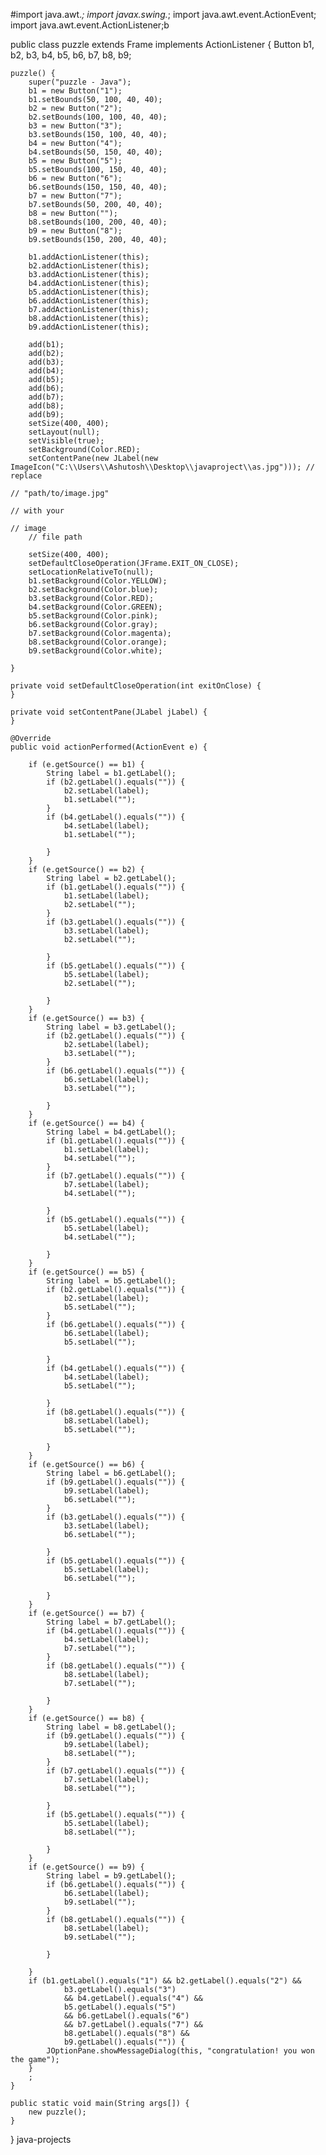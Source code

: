 #import java.awt.*;
import javax.swing.*;
import java.awt.event.ActionEvent;
import java.awt.event.ActionListener;b

public class puzzle extends Frame implements ActionListener {
    Button b1, b2, b3, b4, b5, b6, b7, b8, b9;

    puzzle() {
        super("puzzle - Java");
        b1 = new Button("1");
        b1.setBounds(50, 100, 40, 40);
        b2 = new Button("2");
        b2.setBounds(100, 100, 40, 40);
        b3 = new Button("3");
        b3.setBounds(150, 100, 40, 40);
        b4 = new Button("4");
        b4.setBounds(50, 150, 40, 40);
        b5 = new Button("5");
        b5.setBounds(100, 150, 40, 40);
        b6 = new Button("6");
        b6.setBounds(150, 150, 40, 40);
        b7 = new Button("7");
        b7.setBounds(50, 200, 40, 40);
        b8 = new Button("");
        b8.setBounds(100, 200, 40, 40);
        b9 = new Button("8");
        b9.setBounds(150, 200, 40, 40);

        b1.addActionListener(this);
        b2.addActionListener(this);
        b3.addActionListener(this);
        b4.addActionListener(this);
        b5.addActionListener(this);
        b6.addActionListener(this);
        b7.addActionListener(this);
        b8.addActionListener(this);
        b9.addActionListener(this);

        add(b1);
        add(b2);
        add(b3);
        add(b4);
        add(b5);
        add(b6);
        add(b7);
        add(b8);
        add(b9);
        setSize(400, 400);
        setLayout(null);
        setVisible(true);
        setBackground(Color.RED);
        setContentPane(new JLabel(new ImageIcon("C:\\Users\\Ashutosh\\Desktop\\javaproject\\as.jpg"))); // replace
                                                                                                        // "path/to/image.jpg"
                                                                                                        // with your
                                                                                                        // image
        // file path

        setSize(400, 400);
        setDefaultCloseOperation(JFrame.EXIT_ON_CLOSE);
        setLocationRelativeTo(null);
        b1.setBackground(Color.YELLOW);
        b2.setBackground(Color.blue);
        b3.setBackground(Color.RED);
        b4.setBackground(Color.GREEN);
        b5.setBackground(Color.pink);
        b6.setBackground(Color.gray);
        b7.setBackground(Color.magenta);
        b8.setBackground(Color.orange);
        b9.setBackground(Color.white);

    }

    private void setDefaultCloseOperation(int exitOnClose) {
    }

    private void setContentPane(JLabel jLabel) {
    }

    @Override
    public void actionPerformed(ActionEvent e) {

        if (e.getSource() == b1) {
            String label = b1.getLabel();
            if (b2.getLabel().equals("")) {
                b2.setLabel(label);
                b1.setLabel("");
            }
            if (b4.getLabel().equals("")) {
                b4.setLabel(label);
                b1.setLabel("");

            }
        }
        if (e.getSource() == b2) {
            String label = b2.getLabel();
            if (b1.getLabel().equals("")) {
                b1.setLabel(label);
                b2.setLabel("");
            }
            if (b3.getLabel().equals("")) {
                b3.setLabel(label);
                b2.setLabel("");

            }
            if (b5.getLabel().equals("")) {
                b5.setLabel(label);
                b2.setLabel("");

            }
        }
        if (e.getSource() == b3) {
            String label = b3.getLabel();
            if (b2.getLabel().equals("")) {
                b2.setLabel(label);
                b3.setLabel("");
            }
            if (b6.getLabel().equals("")) {
                b6.setLabel(label);
                b3.setLabel("");

            }
        }
        if (e.getSource() == b4) {
            String label = b4.getLabel();
            if (b1.getLabel().equals("")) {
                b1.setLabel(label);
                b4.setLabel("");
            }
            if (b7.getLabel().equals("")) {
                b7.setLabel(label);
                b4.setLabel("");

            }
            if (b5.getLabel().equals("")) {
                b5.setLabel(label);
                b4.setLabel("");

            }
        }
        if (e.getSource() == b5) {
            String label = b5.getLabel();
            if (b2.getLabel().equals("")) {
                b2.setLabel(label);
                b5.setLabel("");
            }
            if (b6.getLabel().equals("")) {
                b6.setLabel(label);
                b5.setLabel("");

            }
            if (b4.getLabel().equals("")) {
                b4.setLabel(label);
                b5.setLabel("");

            }
            if (b8.getLabel().equals("")) {
                b8.setLabel(label);
                b5.setLabel("");

            }
        }
        if (e.getSource() == b6) {
            String label = b6.getLabel();
            if (b9.getLabel().equals("")) {
                b9.setLabel(label);
                b6.setLabel("");
            }
            if (b3.getLabel().equals("")) {
                b3.setLabel(label);
                b6.setLabel("");

            }
            if (b5.getLabel().equals("")) {
                b5.setLabel(label);
                b6.setLabel("");

            }
        }
        if (e.getSource() == b7) {
            String label = b7.getLabel();
            if (b4.getLabel().equals("")) {
                b4.setLabel(label);
                b7.setLabel("");
            }
            if (b8.getLabel().equals("")) {
                b8.setLabel(label);
                b7.setLabel("");

            }
        }
        if (e.getSource() == b8) {
            String label = b8.getLabel();
            if (b9.getLabel().equals("")) {
                b9.setLabel(label);
                b8.setLabel("");
            }
            if (b7.getLabel().equals("")) {
                b7.setLabel(label);
                b8.setLabel("");

            }
            if (b5.getLabel().equals("")) {
                b5.setLabel(label);
                b8.setLabel("");

            }
        }
        if (e.getSource() == b9) {
            String label = b9.getLabel();
            if (b6.getLabel().equals("")) {
                b6.setLabel(label);
                b9.setLabel("");
            }
            if (b8.getLabel().equals("")) {
                b8.setLabel(label);
                b9.setLabel("");

            }

        }
        if (b1.getLabel().equals("1") && b2.getLabel().equals("2") &&
                b3.getLabel().equals("3")
                && b4.getLabel().equals("4") &&
                b5.getLabel().equals("5")
                && b6.getLabel().equals("6")
                && b7.getLabel().equals("7") &&
                b8.getLabel().equals("8") &&
                b9.getLabel().equals("")) {
            JOptionPane.showMessageDialog(this, "congratulation! you won the game");
        }
        ;
    }

    public static void main(String args[]) {
        new puzzle();
    }

} java-projects
